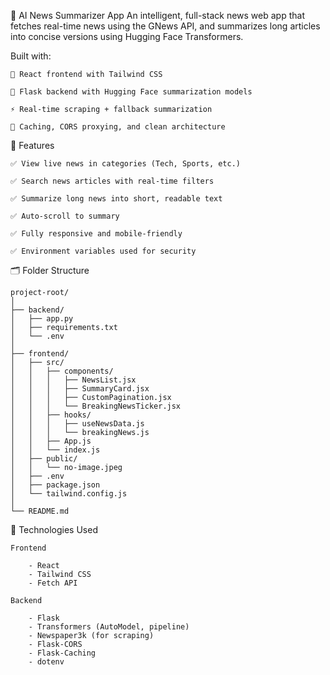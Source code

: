 📰 AI News Summarizer App
    An intelligent, full-stack news web app that fetches real-time news using the GNews API, and summarizes long articles into concise versions using Hugging Face Transformers.

Built with:

    🧠 React frontend with Tailwind CSS

    🐍 Flask backend with Hugging Face summarization models

    ⚡ Real-time scraping + fallback summarization

    🧠 Caching, CORS proxying, and clean architecture


🚀 Features

    ✅ View live news in categories (Tech, Sports, etc.)

    ✅ Search news articles with real-time filters

    ✅ Summarize long news into short, readable text

    ✅ Auto-scroll to summary

    ✅ Fully responsive and mobile-friendly

    ✅ Environment variables used for security


🗂️ Folder Structure

    project-root/
    │
    ├── backend/
    │   ├── app.py                
    │   ├── requirements.txt      
    │   └── .env                  
    │
    ├── frontend/
    │   ├── src/
    │   │   ├── components/
    │   │   │   ├── NewsList.jsx
    │   │   │   ├── SummaryCard.jsx
    │   │   │   ├── CustomPagination.jsx
    │   │   │   └── BreakingNewsTicker.jsx
    │   │   ├── hooks/
    │   │   │   ├── useNewsData.js
    │   │   │   └── breakingNews.js
    │   │   ├── App.js
    │   │   └── index.js
    │   ├── public/
    │   │   └── no-image.jpeg
    │   ├── .env
    │   ├── package.json
    │   └── tailwind.config.js
    │
    └── README.md


🧠 Technologies Used

    Frontend
    
        - React
        - Tailwind CSS
        - Fetch API

    Backend

        - Flask
        - Transformers (AutoModel, pipeline)
        - Newspaper3k (for scraping)
        - Flask-CORS
        - Flask-Caching
        - dotenv
    
